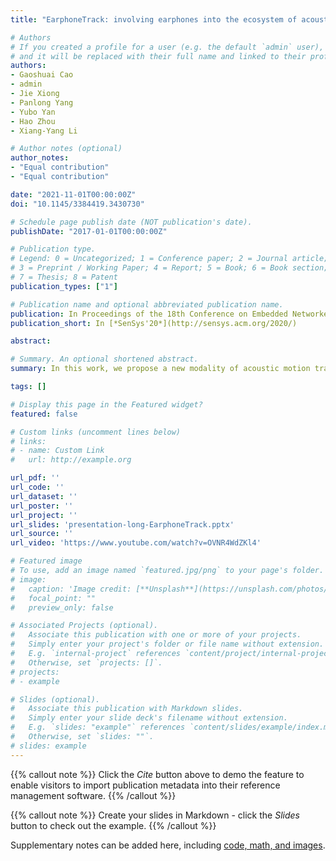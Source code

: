 ```yaml
---
title: "EarphoneTrack: involving earphones into the ecosystem of acoustic motion tracking"

# Authors
# If you created a profile for a user (e.g. the default `admin` user), write the username (folder name) here 
# and it will be replaced with their full name and linked to their profile.
authors:
- Gaoshuai Cao
- admin
- Jie Xiong
- Panlong Yang
- Yubo Yan
- Hao Zhou
- Xiang-Yang Li

# Author notes (optional)
author_notes:
- "Equal contribution"
- "Equal contribution"

date: "2021-11-01T00:00:00Z"
doi: "10.1145/3384419.3430730"

# Schedule page publish date (NOT publication's date).
publishDate: "2017-01-01T00:00:00Z"

# Publication type.
# Legend: 0 = Uncategorized; 1 = Conference paper; 2 = Journal article;
# 3 = Preprint / Working Paper; 4 = Report; 5 = Book; 6 = Book section;
# 7 = Thesis; 8 = Patent
publication_types: ["1"]

# Publication name and optional abbreviated publication name.
publication: In Proceedings of the 18th Conference on Embedded Networked Sensor Systems
publication_short: In [*SenSys'20*](http://sensys.acm.org/2020/)

abstract:

# Summary. An optional shortened abstract.
summary: In this work, we propose a new modality of acoustic motion tracking using earphones.Earphone-based tracking mitigates the constraints associated with traditional smartphone-based tracking. With novel designs and comprehensive experiments, we show earphone-based motion tracking can achieve a great flexibility and a high accuracy at the same time.

tags: []

# Display this page in the Featured widget?
featured: false

# Custom links (uncomment lines below)
# links:
# - name: Custom Link
#   url: http://example.org

url_pdf: ''
url_code: ''
url_dataset: ''
url_poster: ''
url_project: ''
url_slides: 'presentation-long-EarphoneTrack.pptx'
url_source: ''
url_video: 'https://www.youtube.com/watch?v=OVNR4WdZKl4'

# Featured image
# To use, add an image named `featured.jpg/png` to your page's folder. 
# image:
#   caption: 'Image credit: [**Unsplash**](https://unsplash.com/photos/pLCdAaMFLTE)'
#   focal_point: ""
#   preview_only: false

# Associated Projects (optional).
#   Associate this publication with one or more of your projects.
#   Simply enter your project's folder or file name without extension.
#   E.g. `internal-project` references `content/project/internal-project/index.md`.
#   Otherwise, set `projects: []`.
# projects:
# - example

# Slides (optional).
#   Associate this publication with Markdown slides.
#   Simply enter your slide deck's filename without extension.
#   E.g. `slides: "example"` references `content/slides/example/index.md`.
#   Otherwise, set `slides: ""`.
# slides: example
---
```


{{% callout note %}}
Click the *Cite* button above to demo the feature to enable visitors to import publication metadata into their reference management software.
{{% /callout %}}

{{% callout note %}}
Create your slides in Markdown - click the *Slides* button to check out the example.
{{% /callout %}}

Supplementary notes can be added here, including [code, math, and images](https://wowchemy.com/docs/writing-markdown-latex/).
